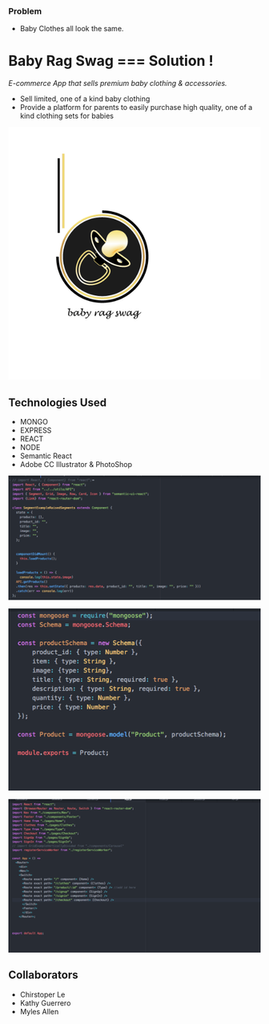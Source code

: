 ### Problem
- Baby Clothes all look the same. 

# Baby Rag Swag === Solution !
*E-commerce App that sells premium baby clothing & accessories.* 
- Sell limited, one of a kind baby clothing
- Provide a platform for parents to easily purchase high quality, one of a kind clothing sets for babies

![alt text](https://github.com/kguerre/Baby-Rag-Swag/blob/master/br_swag.gif "Baby Rag Swag")

## Technologies Used
- MONGO 
- EXPRESS 
- REACT 
- NODE
- Semantic React
- Adobe CC Illustrator & PhotoShop 

![alt text](https://github.com/kguerre/Baby-Rag-Swag/blob/master/ReactScreenShot.png "REACT")

![alt text](https://github.com/kguerre/Baby-Rag-Swag/blob/master/SchemaScreenShot.png "SCHEMA")

![alt text](https://github.com/kguerre/Baby-Rag-Swag/blob/master/RouterScreenShot.png "ROUTER")




## Collaborators 
- Chirstoper Le
- Kathy Guerrero
- Myles Allen 
